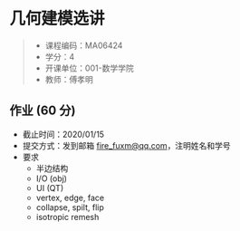 # 几何建模选讲

> - 课程编码：MA06424
> - 学分：4
> - 开课单位：001-数学学院
> - 教师：傅孝明

## 作业 (60 分)

- 截止时间：2020/01/15
- 提交方式：发到邮箱 fire_fuxm@qq.com，注明姓名和学号
- 要求
  - 半边结构
  - I/O (obj)
  - UI (QT)
  - vertex, edge, face
  - collapse, spilt, flip
  - isotropic remesh


